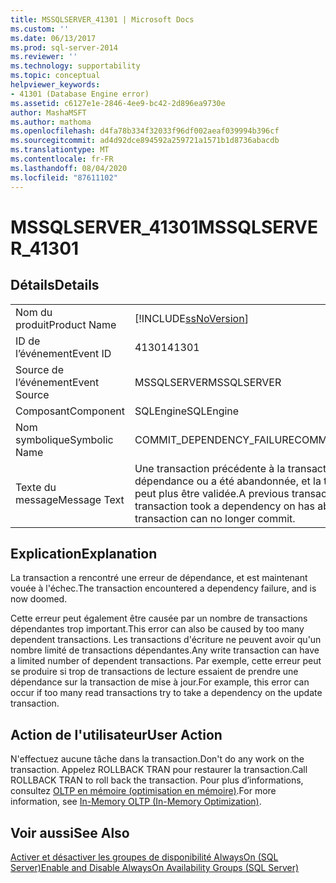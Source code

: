```yaml
---
title: MSSQLSERVER_41301 | Microsoft Docs
ms.custom: ''
ms.date: 06/13/2017
ms.prod: sql-server-2014
ms.reviewer: ''
ms.technology: supportability
ms.topic: conceptual
helpviewer_keywords:
- 41301 (Database Engine error)
ms.assetid: c6127e1e-2846-4ee9-bc42-2d896ea9730e
author: MashaMSFT
ms.author: mathoma
ms.openlocfilehash: d4fa78b334f32033f96df002aeaf039994b396cf
ms.sourcegitcommit: ad4d92dce894592a259721a1571b1d8736abacdb
ms.translationtype: MT
ms.contentlocale: fr-FR
ms.lasthandoff: 08/04/2020
ms.locfileid: "87611102"
---
```

# <a name="mssqlserver_41301"></a><span data-ttu-id="9a50b-102">MSSQLSERVER_41301</span><span class="sxs-lookup"><span data-stu-id="9a50b-102">MSSQLSERVER_41301</span></span>
    
## <a name="details"></a><span data-ttu-id="9a50b-103">Détails</span><span class="sxs-lookup"><span data-stu-id="9a50b-103">Details</span></span>  
  
|||  
|-|-|  
|<span data-ttu-id="9a50b-104">Nom du produit</span><span class="sxs-lookup"><span data-stu-id="9a50b-104">Product Name</span></span>|[!INCLUDE[ssNoVersion](../../includes/ssnoversion-md.md)]|  
|<span data-ttu-id="9a50b-105">ID de l’événement</span><span class="sxs-lookup"><span data-stu-id="9a50b-105">Event ID</span></span>|<span data-ttu-id="9a50b-106">41301</span><span class="sxs-lookup"><span data-stu-id="9a50b-106">41301</span></span>|  
|<span data-ttu-id="9a50b-107">Source de l’événement</span><span class="sxs-lookup"><span data-stu-id="9a50b-107">Event Source</span></span>|<span data-ttu-id="9a50b-108">MSSQLSERVER</span><span class="sxs-lookup"><span data-stu-id="9a50b-108">MSSQLSERVER</span></span>|  
|<span data-ttu-id="9a50b-109">Composant</span><span class="sxs-lookup"><span data-stu-id="9a50b-109">Component</span></span>|<span data-ttu-id="9a50b-110">SQLEngine</span><span class="sxs-lookup"><span data-stu-id="9a50b-110">SQLEngine</span></span>|  
|<span data-ttu-id="9a50b-111">Nom symbolique</span><span class="sxs-lookup"><span data-stu-id="9a50b-111">Symbolic Name</span></span>|<span data-ttu-id="9a50b-112">COMMIT_DEPENDENCY_FAILURE</span><span class="sxs-lookup"><span data-stu-id="9a50b-112">COMMIT_DEPENDENCY_FAILURE</span></span>|  
|<span data-ttu-id="9a50b-113">Texte du message</span><span class="sxs-lookup"><span data-stu-id="9a50b-113">Message Text</span></span>|<span data-ttu-id="9a50b-114">Une transaction précédente à la transaction actuelle a pris une dépendance ou a été abandonnée, et la transaction en cours ne peut plus être validée.</span><span class="sxs-lookup"><span data-stu-id="9a50b-114">A previous transaction that the current transaction took a dependency on has aborted, and the current transaction can no longer commit.</span></span>|  
  
## <a name="explanation"></a><span data-ttu-id="9a50b-115">Explication</span><span class="sxs-lookup"><span data-stu-id="9a50b-115">Explanation</span></span>  
 <span data-ttu-id="9a50b-116">La transaction a rencontré une erreur de dépendance, et est maintenant vouée à l'échec.</span><span class="sxs-lookup"><span data-stu-id="9a50b-116">The transaction encountered a dependency failure, and is now doomed.</span></span>  
  
 <span data-ttu-id="9a50b-117">Cette erreur peut également être causée par un nombre de transactions dépendantes trop important.</span><span class="sxs-lookup"><span data-stu-id="9a50b-117">This error can also be caused by too many dependent transactions.</span></span> <span data-ttu-id="9a50b-118">Les transactions d'écriture ne peuvent avoir qu'un nombre limité de transactions dépendantes.</span><span class="sxs-lookup"><span data-stu-id="9a50b-118">Any write transaction can have a limited number of dependent transactions.</span></span> <span data-ttu-id="9a50b-119">Par exemple, cette erreur peut se produire si trop de transactions de lecture essaient de prendre une dépendance sur la transaction de mise à jour.</span><span class="sxs-lookup"><span data-stu-id="9a50b-119">For example, this error can occur if too many read transactions try to take a dependency on the update transaction.</span></span>  
  
## <a name="user-action"></a><span data-ttu-id="9a50b-120">Action de l'utilisateur</span><span class="sxs-lookup"><span data-stu-id="9a50b-120">User Action</span></span>  
 <span data-ttu-id="9a50b-121">N'effectuez aucune tâche dans la transaction.</span><span class="sxs-lookup"><span data-stu-id="9a50b-121">Don't do any work on the transaction.</span></span> <span data-ttu-id="9a50b-122">Appelez ROLLBACK TRAN pour restaurer la transaction.</span><span class="sxs-lookup"><span data-stu-id="9a50b-122">Call ROLLBACK TRAN to roll back the transaction.</span></span> <span data-ttu-id="9a50b-123">Pour plus d’informations, consultez [OLTP en mémoire &#40;optimisation en mémoire&#41;](../in-memory-oltp/in-memory-oltp-in-memory-optimization.md).</span><span class="sxs-lookup"><span data-stu-id="9a50b-123">For more information, see [In-Memory OLTP &#40;In-Memory Optimization&#41;](../in-memory-oltp/in-memory-oltp-in-memory-optimization.md).</span></span>  
  
## <a name="see-also"></a><span data-ttu-id="9a50b-124">Voir aussi</span><span class="sxs-lookup"><span data-stu-id="9a50b-124">See Also</span></span>  
 [<span data-ttu-id="9a50b-125">Activer et désactiver les groupes de disponibilité AlwaysOn &#40;SQL Server&#41;</span><span class="sxs-lookup"><span data-stu-id="9a50b-125">Enable and Disable AlwaysOn Availability Groups &#40;SQL Server&#41;</span></span>](../../database-engine/availability-groups/windows/enable-and-disable-always-on-availability-groups-sql-server.md)  
  
  
